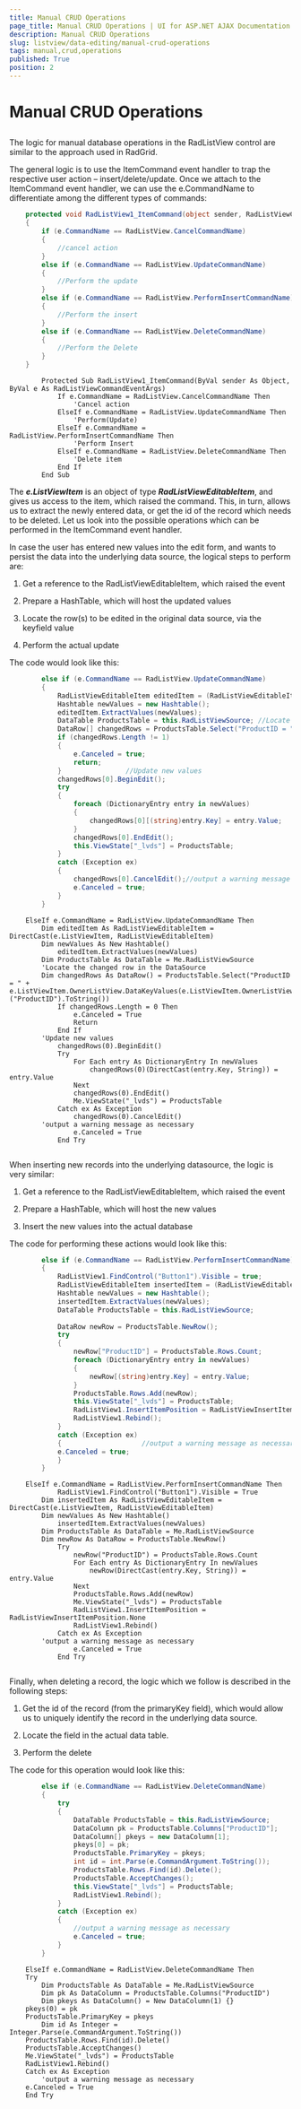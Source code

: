 ```yaml
---
title: Manual CRUD Operations
page_title: Manual CRUD Operations | UI for ASP.NET AJAX Documentation
description: Manual CRUD Operations
slug: listview/data-editing/manual-crud-operations
tags: manual,crud,operations
published: True
position: 2
---
```


# Manual CRUD Operations



## 

The logic for manual database operations in the RadListView control are similar to the approach used in RadGrid.

The general logic is to use the ItemCommand event handler to trap the respective user action – insert/delete/update. Once we attach to the ItemCommand event handler, we can use the e.CommandName to differentiate among the different types of commands:



````C#
	protected void RadListView1_ItemCommand(object sender, RadListViewCommandEventArgs e)
	{            
	    if (e.CommandName == RadListView.CancelCommandName)            
	    {               
	        //cancel action
	    }
	    else if (e.CommandName == RadListView.UpdateCommandName)
	    {               
	        //Perform the update 
	    }
	    else if (e.CommandName == RadListView.PerformInsertCommandName)
	    {               
	        //Perform the insert  
	    }
	    else if (e.CommandName == RadListView.DeleteCommandName)
	    {               
	        //Perform the Delete
	    }        
	}			
````
````VB.NET
	    Protected Sub RadListView1_ItemCommand(ByVal sender As Object, ByVal e As RadListViewCommandEventArgs)
	        If e.CommandName = RadListView.CancelCommandName Then
	            'Cancel action          
	        ElseIf e.CommandName = RadListView.UpdateCommandName Then
	            'Perform(Update)
	        ElseIf e.CommandName = RadListView.PerformInsertCommandName Then
	            'Perform Insert           
	        ElseIf e.CommandName = RadListView.DeleteCommandName Then
	            'Delete item            
	        End If
	    End Sub
````


The *__e.ListViewItem__* is an object of type *__RadListViewEditableItem__*, and gives us access to the item, which raised the command. This, in turn, allows us to extract the newly entered data, or get the id of the record which needs to be deleted. Let us look into the possible operations which can be performed in the ItemCommand event handler.

In case the user has entered new values into the edit form, and wants to persist the data into the underlying data source, the logical steps to perform are:

1. Get a reference to the RadListViewEditableItem, which raised the event

1. Prepare a HashTable, which will host the updated values

1. Locate the row(s) to be edited in the original data source, via the keyfield value

1. Perform the actual update

The code would look like this:



````C#
	    else if (e.CommandName == RadListView.UpdateCommandName)
	    {                
	        RadListViewEditableItem editedItem = (RadListViewEditableItem)e.ListViewItem;
	        Hashtable newValues = new Hashtable();
	        editedItem.ExtractValues(newValues);
	        DataTable ProductsTable = this.RadListViewSource; //Locate the changed row in the DataSource   
	        DataRow[] changedRows = ProductsTable.Select("ProductID = " + e.ListViewItem.OwnerListView.DataKeyValues[e.ListViewItem.OwnerListView.EditIndexes[0&cd;["ProductID"].ToString());
	        if (changedRows.Length != 1)
	        {  
	            e.Canceled = true;         
	            return;            
	        }                //Update new values            
	        changedRows[0].BeginEdit();     
	        try
	        {                   
	            foreach (DictionaryEntry entry in newValues)                    
	            {                       
	                changedRows[0][(string)entry.Key] = entry.Value;            
	            }                    
	            changedRows[0].EndEdit();        
	            this.ViewState["_lvds"] = ProductsTable;           
	        }               
	        catch (Exception ex)           
	        {                  
	            changedRows[0].CancelEdit();//output a warning message as necessary  
	            e.Canceled = true;               
	        }
	    }			
````
````VB.NET
	ElseIf e.CommandName = RadListView.UpdateCommandName Then
	    Dim editedItem As RadListViewEditableItem = DirectCast(e.ListViewItem, RadListViewEditableItem)
	    Dim newValues As New Hashtable()
	        editedItem.ExtractValues(newValues)
	    Dim ProductsTable As DataTable = Me.RadListViewSource
	    'Locate the changed row in the DataSource
	    Dim changedRows As DataRow() = ProductsTable.Select("ProductID = " + e.ListViewItem.OwnerListView.DataKeyValues(e.ListViewItem.OwnerListView.EditIndexes(0))("ProductID").ToString())
	        If changedRows.Length = 0 Then
	            e.Canceled = True
	            Return
	        End If
	    'Update new values 
	        changedRows(0).BeginEdit()
	        Try
	            For Each entry As DictionaryEntry In newValues
	                changedRows(0)(DirectCast(entry.Key, String)) = entry.Value
	            Next
	            changedRows(0).EndEdit()
	            Me.ViewState("_lvds") = ProductsTable
	        Catch ex As Exception
	            changedRows(0).CancelEdit()
	    'output a warning message as necessary
	            e.Canceled = True
	        End Try
	
````


When inserting new records into the underlying datasource, the logic is very similar:

1. Get a reference to the RadListViewEditableItem, which raised the event

1. Prepare a HashTable, which will host the new values

1. Insert the new values into the actual database

The code for performing these actions would look like this:



````C#
	    else if (e.CommandName == RadListView.PerformInsertCommandName)
	    {               
	        RadListView1.FindControl("Button1").Visible = true;       
	        RadListViewEditableItem insertedItem = (RadListViewEditableItem)e.ListViewItem;   
	        Hashtable newValues = new Hashtable();                
	        insertedItem.ExtractValues(newValues);     
	        DataTable ProductsTable = this.RadListViewSource;
	                
	        DataRow newRow = ProductsTable.NewRow();
	        try
	        {                   
	            newRow["ProductID"] = ProductsTable.Rows.Count;                   
	            foreach (DictionaryEntry entry in newValues)        
	            {                        
	                newRow[(string)entry.Key] = entry.Value;           
	            }                    
	            ProductsTable.Rows.Add(newRow);                
	            this.ViewState["_lvds"] = ProductsTable;                
	            RadListView1.InsertItemPosition = RadListViewInsertItemPosition.None;   
	            RadListView1.Rebind();        
	        }               
	        catch (Exception ex)   
	        {                    //output a warning message as necessary
	        e.Canceled = true;           
	        }
	    }		
````
````VB.NET
	ElseIf e.CommandName = RadListView.PerformInsertCommandName Then
	        RadListView1.FindControl("Button1").Visible = True
	    Dim insertedItem As RadListViewEditableItem = DirectCast(e.ListViewItem, RadListViewEditableItem)
	    Dim newValues As New Hashtable()
	        insertedItem.ExtractValues(newValues)
	    Dim ProductsTable As DataTable = Me.RadListViewSource
	    Dim newRow As DataRow = ProductsTable.NewRow()
	        Try
	            newRow("ProductID") = ProductsTable.Rows.Count
	            For Each entry As DictionaryEntry In newValues
	                newRow(DirectCast(entry.Key, String)) = entry.Value
	            Next
	            ProductsTable.Rows.Add(newRow)
	            Me.ViewState("_lvds") = ProductsTable
	            RadListView1.InsertItemPosition = RadListViewInsertItemPosition.None
	            RadListView1.Rebind()
	        Catch ex As Exception
	    'output a warning message as necessary
	            e.Canceled = True
	        End Try
	
````


Finally, when deleting a record, the logic which we follow is described in the following steps:

1. Get the id of the record (from the primaryKey field), which would allow us to uniquely identify the record in the underlying data source.

1. Locate the field in the actual data table.

1. Perform the delete

The code for this operation would look like this:



````C#
	    else if (e.CommandName == RadListView.DeleteCommandName)
	    {
	        try
	        {
	            DataTable ProductsTable = this.RadListViewSource;
	            DataColumn pk = ProductsTable.Columns["ProductID"];
	            DataColumn[] pkeys = new DataColumn[1];
	            pkeys[0] = pk;
	            ProductsTable.PrimaryKey = pkeys;
	            int id = int.Parse(e.CommandArgument.ToString());
	            ProductsTable.Rows.Find(id).Delete();
	            ProductsTable.AcceptChanges();
	            this.ViewState["_lvds"] = ProductsTable;
	            RadListView1.Rebind();
	        }
	        catch (Exception ex)
	        {
	            //output a warning message as necessary
	            e.Canceled = true;
	        }
	    }	
````
````VB.NET
	ElseIf e.CommandName = RadListView.DeleteCommandName Then
	Try
	    Dim ProductsTable As DataTable = Me.RadListViewSource
	    Dim pk As DataColumn = ProductsTable.Columns("ProductID")
	    Dim pkeys As DataColumn() = New DataColumn(1) {}
	pkeys(0) = pk
	ProductsTable.PrimaryKey = pkeys
	    Dim id As Integer = Integer.Parse(e.CommandArgument.ToString())
	ProductsTable.Rows.Find(id).Delete()
	ProductsTable.AcceptChanges()
	Me.ViewState("_lvds") = ProductsTable
	RadListView1.Rebind()
	Catch ex As Exception
	    'output a warning message as necessary
	e.Canceled = True
	End Try
````

